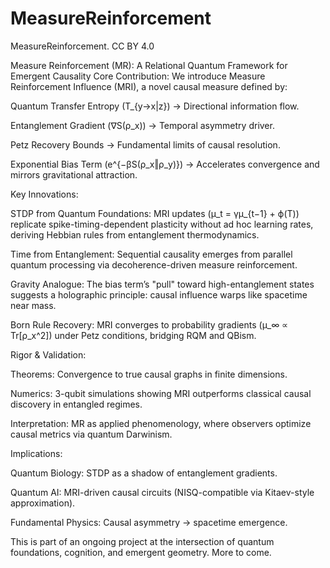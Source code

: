 # MeasureReinforcement
MeasureReinforcement. CC BY 4.0


Measure Reinforcement (MR): A Relational Quantum Framework for Emergent Causality
Core Contribution:
We introduce Measure Reinforcement Influence (MRI), a novel causal measure defined by:

Quantum Transfer Entropy (T_{y→x|z}) → Directional information flow.

Entanglement Gradient (∇S(ρ_x)) → Temporal asymmetry driver.

Petz Recovery Bounds → Fundamental limits of causal resolution.

Exponential Bias Term (e^{−βS(ρ_x‖ρ_y)}) → Accelerates convergence and mirrors gravitational attraction.

Key Innovations:

STDP from Quantum Foundations:
MRI updates (μ_t = γμ_{t−1} + ϕ(T)) replicate spike-timing-dependent plasticity without ad hoc learning rates, deriving Hebbian rules from entanglement thermodynamics.

Time from Entanglement:
Sequential causality emerges from parallel quantum processing via decoherence-driven measure reinforcement.

Gravity Analogue:
The bias term’s "pull" toward high-entanglement states suggests a holographic principle: causal influence warps like spacetime near mass.

Born Rule Recovery:
MRI converges to probability gradients (μ_∞ ∝ Tr[ρ_x^2]) under Petz conditions, bridging RQM and QBism.

Rigor & Validation:

Theorems: Convergence to true causal graphs in finite dimensions.

Numerics: 3-qubit simulations showing MRI outperforms classical causal discovery in entangled regimes.

Interpretation: MR as applied phenomenology, where observers optimize causal metrics via quantum Darwinism.

Implications:

Quantum Biology: STDP as a shadow of entanglement gradients.

Quantum AI: MRI-driven causal circuits (NISQ-compatible via Kitaev-style approximation).

Fundamental Physics: Causal asymmetry → spacetime emergence.


This is part of an ongoing project at the intersection of quantum foundations, cognition, and emergent geometry. More to come.
